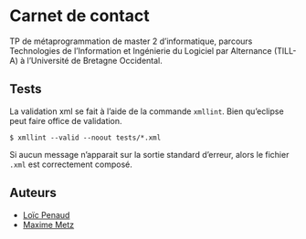 # Carnet de contact

TP de métaprogrammation de master 2 d’informatique,
parcours Technologies de l’Information et Ingénierie du Logiciel par Alternance (TILL-A)
à l’Université de Bretagne Occidental.

## Tests

La validation xml se fait à l’aide de la commande `xmllint`. Bien qu’eclipse peut faire office de validation.

```
$ xmllint --valid --noout tests/*.xml
```

Si aucun message n’apparait sur la sortie standard d’erreur, alors le fichier `.xml` est correctement composé.

## Auteurs

* [Loïc Penaud](https://lpenaud.github.io)
* [Maxime Metz](https://github.com/maximemetz)
